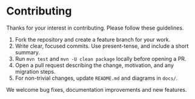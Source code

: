# Contributing

Thanks for your interest in contributing. Please follow these guidelines.

1. Fork the repository and create a feature branch for your work.
2. Write clear, focused commits. Use present-tense, and include a short summary.
3. Run `mvn test` and `mvn -U clean package` locally before opening a PR.
4. Open a pull request describing the change, motivation, and any migration steps.
5. For non-trivial changes, update `README.md` and diagrams in `docs/`.

We welcome bug fixes, documentation improvements and new features.
